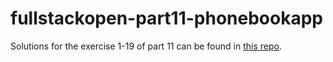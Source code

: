 # fullstackopen-part11-phonebookapp

Solutions for the exercise 1-19 of part 11 can be found in [this repo](https://github.com/JohnKetGit/full-stack-open-pokedex).